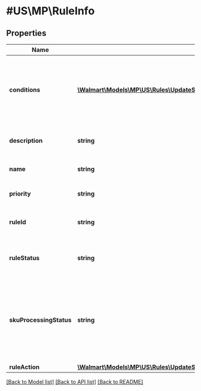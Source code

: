 # #US\MP\RuleInfo

## Properties

Name | Type | Description | Notes
------------ | ------------- | ------------- | -------------
**conditions** | [**\Walmart\Models\MP\US\Rules\UpdateShippingAreaToRule200ResponseRulesInnerConditionsInner[]**](UpdateShippingAreaToRule200ResponseRulesInnerConditionsInner.md) | Seller creates conditions while defining the custom rule assortment.There are three condition which a seller can use : subCategories, price, weight. | [optional]
**description** | **string** | Description of the rule created for custom rule assortment. | [optional]
**name** | **string** | Name of the rule created for custom rule assortment. | [optional]
**priority** | **string** | Priority of the rule created for custom rule assortment. | [optional]
**ruleId** | **string** | Unique identifier of the rule created for custom rule assortment. | [optional]
**ruleStatus** | **string** | Status of the rule post the rule creation. Allowed values are Active, Inactive, Submitted. | [optional]
**skuProcessingStatus** | **string** | When the rule gets activated, skuProcessingStatus represents the state of all items being processed for two-day. The two values for skuProcessingStatus are Processing and Completed. | [optional]
**ruleAction** | [**\Walmart\Models\MP\US\Rules\UpdateShippingAreaToRuleRequestRulesActionsInner**](UpdateShippingAreaToRuleRequestRulesActionsInner.md) |  | [optional]


[[Back to Model list]](../) [[Back to API list]](../../Api/US/MP) [[Back to README]](../../README.md)
